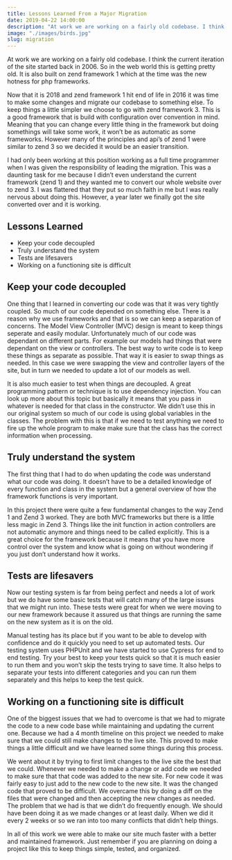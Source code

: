 ```yaml
---
title: Lessons Learned From a Major Migration
date: 2019-04-22 14:00:00
description: "At work we are working on a fairly old codebase. I think the current iteration of the site started back in 2006. So in the web world this is getting pretty old. It is also built on zend framework 1 which at the time was the new hotness for php frameworks."
image: "./images/birds.jpg"
slug: migration
---
```


At work we are working on a fairly old codebase. I think the current iteration of the site started back in 2006. So in the web world this is getting pretty old. It is also built on zend framework 1 which at the time was the new hotness for php frameworks.

Now that it is 2018 and zend framework 1 hit end of life in 2016 it was time to make some changes and migrate our codebase to something else. To keep things a little simpler we choose to go with zend framework 3. This is a good framework that is build with configuration over convention in mind. Meaning that you can change every little thing in the framework but doing somethings will take some work, it won’t be as automatic as some frameworks. However many of the principles and api’s of zend 1 were similar to zend 3 so we decided it would be an easier transition.

I had only been working at this position working as a full time programmer when I was given the responsibility of leading the migration. This was a daunting task for me because I didn’t even understand the current framework (zend 1) and they wanted me to convert our whole website over to zend 3. I was flattered that they put so much faith in me but I was really nervous about doing this. However, a year later we finally got the site converted over and it is working.

## Lessons Learned
* Keep your code decoupled
* Truly understand the system
* Tests are lifesavers
* Working on a functioning site is difficult

## Keep your code decoupled
One thing that I learned in converting our code was that it was very tightly coupled. So much of our code depended on something else. There is a reason why we use frameworks and that is so we can keep a separation of concerns. The Model View Controller (MVC) design is meant to keep things seperate and easily modular. Unfortunately much of our code was dependant on different parts. For example our models had things that were dependant on the view or controllers. The best way to write code is to keep these things as separate as possible. That way it is easier to swap things as needed. In this case we were swapping the view and controller layers of the site, but in turn we needed to update a lot of our models as well.

It is also much easier to test when things are decoupled. A great programming pattern or technique is to use dependency injection. You can look up more about this topic but basically it means that you pass in whatever is needed for that class in the constructor. We didn’t use this in our original system so much of our code is using global variables in the classes. The problem with this is that if we need to test anything we need to fire up the whole program to make make sure that the class has the correct information when processing.

## Truly understand the system
The first thing that I had to do when updating the code was understand what our code was doing. It doesn’t have to be a detailed knowledge of every function and class in the system but a general overview of how the framework functions is very important.

In this project there were quite a few fundamental changes to the way Zend 1 and Zend 3 worked. They are both MVC frameworks but there is a little less magic in Zend 3. Things like the init function in action controllers are not automatic anymore and things need to be called explicitly. This is a great choice for the framework because it means that you have more control over the system and know what is going on without wondering if you just don’t understand how it works.

## Tests are lifesavers
Now our testing system is far from being perfect and needs a lot of work but we do have some basic tests that will catch many of the large issues that we might run into. These tests were great for when we were moving to our new framework because it assured us that things are running the same on the new system as it is on the old.

Manual testing has its place but if you want to be able to develop with confidence and do it quickly you need to set up automated tests. Our testing system uses PHPUnit and we have started to use Cypress for end to end testing. Try your best to keep your tests quick so that it is much easier to run them and you won’t skip the tests trying to save time. It also helps to separate your tests into different categories and you can run them separately and this helps to keep the test quick.

## Working on a functioning site is difficult
One of the biggest issues that we had to overcome is that we had to migrate the code to a new code base while maintaining and updating the current one. Because we had a 4 month timeline on this project we needed to make sure that we could still make changes to the live site. This proved to make things a little difficult and we have learned some things during this process.

We went about it by trying to first limit changes to the live site the best that we could. Whenever we needed to make a change or add code we needed to make sure that that code was added to the new site. For new code it was fairly easy to just add to the new code to the new site. It was the changed code that proved to be difficult. We overcame this by doing a diff on the files that were changed and then accepting the new changes as needed. The problem that we had is that we didn’t do frequently enough. We should have been doing it as we made changes or at least daily. When we did it every 2 weeks or so we ran into too many conflicts that didn’t help things.

In all of this work we were able to make our site much faster with a better and maintained framework. Just remember if you are planning on doing a project like this to keep things simple, tested, and organized.